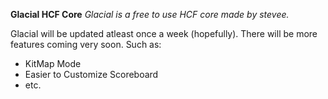 **Glacial HCF Core**
_Glacial is a free to use HCF core made by stevee._

Glacial will be updated atleast once a week (hopefully). There will be more features coming very soon. Such as:

- KitMap Mode
- Easier to Customize Scoreboard 
- etc.
